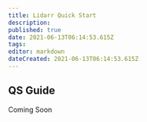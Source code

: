 ```yaml
---
title: Lidarr Quick Start
description: 
published: true
date: 2021-06-13T06:14:53.615Z
tags: 
editor: markdown
dateCreated: 2021-06-13T06:14:53.615Z
---
```


## QS Guide

Coming Soon
